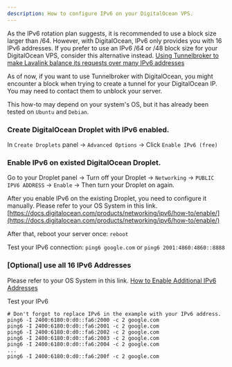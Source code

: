```yaml
---
description: How to configure IPv6 on your DigitalOcean VPS.
---
```


As the IPv6 rotation plan suggests, it is recommended to use a block size larger than /64. However, with DigitalOcean, IPv6 only provides you with 16 IPv6 addresses. If you prefer to use an IPv6 /64 or /48 block size for your DigitalOcean VPS, consider this alternative instead. [Using Tunnelbroker to make Lavalink balance its requests over many IPv6 addresses](https://blog.arbjerg.dev/2020/3/tunnelbroker-with-lavalink)

As of now, if you want to use Tunnelbroker with DigitalOcean, you might encounter a block when trying to create a tunnel for your DigitalOcean IP. You may need to contact them to unblock your server.

This how-to may depend on your system's OS, but it has already been tested on `Ubuntu` and `Debian`.

### Create DigitalOcean Droplet with IPv6 enabled.

In `Create Droplets` panel -> `Advanced Options` -> Click `Enable IPv6 (free)`

### Enable IPv6 on existed DigitalOcean Droplet.

Go to your Droplet panel -> Turn off your Droplet -> `Networking` -> `PUBLIC IPV6 ADDRESS` -> `Enable` -> Then turn your Droplet on again.

After you enable IPv6 on the existing Droplet, you need to configure it manually. Please refer to your OS System in this link. [https://docs.digitalocean.com/products/networking/ipv6/how-to/enable/](https://docs.digitalocean.com/products/networking/ipv6/how-to/enable/)

After that, reboot your server once: `reboot`

Test your IPv6 connection: `ping6 google.com` or `ping6 2001:4860:4860::8888`

### [Optional] use all 16 IPv6 Addresses

Please refer to your OS System in this link. [How to Enable Additional IPv6 Addresses](https://docs.digitalocean.com/products/networking/ipv6/how-to/configure-additional-addresses/)

Test your IPv6
```
# Don't forgot to replace IPv6 in the example with your IPv6 address.
ping6 -I 2400:6180:0:d0::fa6:2000 -c 2 google.com
ping6 -I 2400:6180:0:d0::fa6:2001 -c 2 google.com
ping6 -I 2400:6180:0:d0::fa6:2002 -c 2 google.com
ping6 -I 2400:6180:0:d0::fa6:2003 -c 2 google.com
ping6 -I 2400:6180:0:d0::fa6:2004 -c 2 google.com
...
ping6 -I 2400:6180:0:d0::fa6:200f -c 2 google.com
```